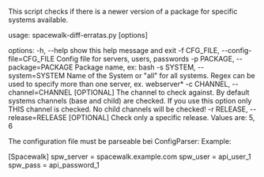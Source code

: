 This script checks if there is a newer version of a package for specific 
systems available.


 usage: spacewalk-diff-erratas.py [options]

 options:
   -h, --help            show this help message and exit
   -f CFG_FILE, --config-file=CFG_FILE
                         Config file for servers, users, passwords
   -p PACKAGE, --package=PACKAGE
                         Package name, ex: bash
   -s SYSTEM, --system=SYSTEM
                         Name of the System or "all" for all systems. Regex can
                         be used to specify more than one server, ex.
                         webserver*
   -c CHANNEL, --channel=CHANNEL
                         [OPTIONAL] The channel to check against. By default
                         systems channels (base and child) are checked. If you
                         use this option only THIS channel is checked. No child
                         channels will be checked!
   -r RELEASE, --release=RELEASE
                         [OPTIONAL] Check only a specific release. Values are:
                         5, 6
 

The configuration file must be parseable bei ConfigParser:
Example: 

[Spacewalk]
spw_server = spacewalk.example.com
spw_user   = api_user_1
spw_pass   = api_password_1

